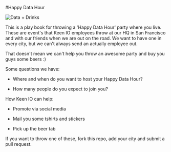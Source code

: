 #Happy Data Hour

![Data + Drinks](https://s3-us-west-1.amazonaws.com/tf-community-graphics/data+drinks.jpg)

This is a play book for throwing a 'Happy Data Hour' party where you live. These are event's that Keen IO employees throw at our HQ in San Francisco and with our friends when we are out on the road. We want to have one in every city, but we can't always send an actually employee out.

That doesn't mean we can't help you throw an awesome party and buy you guys some beers :)

Some questions we have:

* Where and when do you want to host your Happy Data Hour?

* How many people do you expect to join you?


How Keen IO can help:

* Promote via social media

* Mail you some tshirts and stickers

* Pick up the beer tab

If you want to throw one of these, fork this repo, add your city and submit a pull request.
